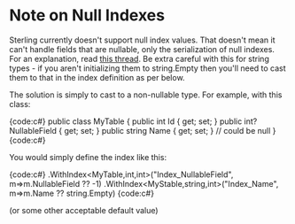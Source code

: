 # Note on Null Indexes

Sterling currently doesn't support null index values. That doesn't mean it can't handle fields that are nullable, only the serialization of null indexes. For an explanation, read [this thread](http://sterling.codeplex.com/Thread/View.aspx?ThreadId=240351). Be extra careful with this for string types - if you aren't initializing them to string.Empty then you'll need to cast them to that in the index definition as per below.

The solution is simply to cast to a non-nullable type. For example, with this class:

{code:c#}
public class MyTable 
{
   public int Id { get; set; }
   public int? NullableField { get; set; }
   public string Name { get; set; } // could be null
}
{code:c#}

You would simply define the index like this:

{code:c#}
.WithIndex<MyTable,int,int>("Index_NullableField", m=>m.NullableField ?? -1)
.WithIndex<MyStable,string,int>("Index_Name", m=>m.Name ?? string.Empty)
{code:c#}

(or some other acceptable default value)